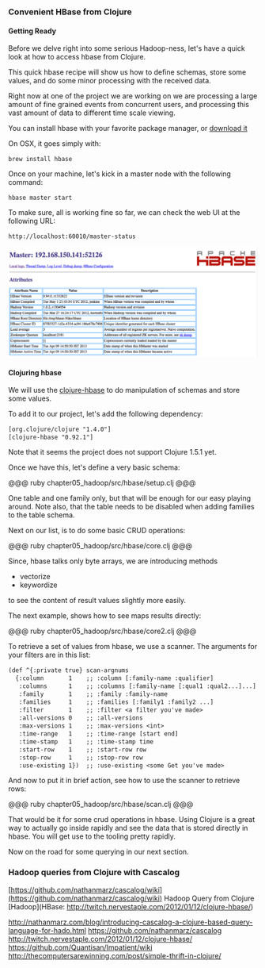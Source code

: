 ### Convenient HBase from Clojure

#### Getting Ready 

Before we delve right into some serious Hadoop-ness, let's have a quick look at how to access hbase from Clojure.

This quick hbase recipe will show us how to define schemas, store some values, and do some minor processing with the received data.

Right now at one of the project we are working on we are processing a large amount of fine grained events from concurrent users, and processing this vast amount of data to different time scale viewing.

You can install hbase with your favorite package manager, or [download it](http://www.apache.org/dyn/closer.cgi/hbase/)

On OSX, it goes simply with:

    brew install hbase

Once on your machine, let's kick in a master node with the following command:

    hbase master start

To make sure, all is working fine so far, we can check the web UI at the following URL:

    http://localhost:60010/master-status

![hbase UI](../images/chap05/hbase.png)

#### Clojuring hbase

We will use the [clojure-hbase](https://github.com/davidsantiago/clojure-hbase) to do manipulation of schemas and store some values.

To add it to our project, let's add the following dependency:

    [org.clojure/clojure "1.4.0"]
    [clojure-hbase "0.92.1"]

Note that it seems the project does not support Clojure 1.5.1 yet. 

Once we have this, let's define a very basic schema:

@@@ ruby chapter05_hadoop/src/hbase/setup.clj @@@

One table and one family only, but that will be enough for our easy playing around.
Note also, that the table needs to be disabled when adding families to the table schema.

Next on our list, is to do some basic CRUD operations:

@@@ ruby chapter05_hadoop/src/hbase/core.clj @@@

Since, hbase talks only byte arrays, we are introducing methods

* vectorize
* keywordize

to see the content of result values slightly more easily.

The next example, shows how to see maps results directly:

@@@ ruby chapter05_hadoop/src/hbase/core2.clj @@@

To retrieve a set of values from hbase, we use a scanner. The arguments for your filters are in this list:

    (def ^{:private true} scan-argnums
      {:column       1    ;; :column [:family-name :qualifier]
       :columns      1    ;; :columns [:family-name [:qual1 :qual2...]...]
       :family       1    ;; :family :family-name
       :families     1    ;; :families [:family1 :family2 ...]
       :filter       1    ;; :filter <a filter you've made>
       :all-versions 0    ;; :all-versions
       :max-versions 1    ;; :max-versions <int>
       :time-range   1    ;; :time-range [start end]
       :time-stamp   1    ;; :time-stamp time
       :start-row    1    ;; :start-row row
       :stop-row     1    ;; :stop-row row
       :use-existing 1})  ;; :use-existing <some Get you've made>

And now to put it in brief action, see how to use the scanner to retrieve rows:

@@@ ruby chapter05_hadoop/src/hbase/scan.clj @@@

That would be it for some crud operations in hbase. Using Clojure is a great way to actually go inside rapidly and see the data that is stored directly in hbase. 
You will get use to the tooling pretty rapidly. 

Now on the road for some querying in our next section.

### Hadoop queries from Clojure with Cascalog
[https://github.com/nathanmarz/cascalog/wiki](https://github.com/nathanmarz/cascalog/wiki)
Hadoop Query from Clojure
[Hadoop](HBase: http://twitch.nervestaple.com/2012/01/12/clojure-hbase/)

http://nathanmarz.com/blog/introducing-cascalog-a-clojure-based-query-language-for-hado.html
https://github.com/nathanmarz/cascalog
http://twitch.nervestaple.com/2012/01/12/clojure-hbase/
https://github.com/Quantisan/Impatient/wiki
http://thecomputersarewinning.com/post/simple-thrift-in-clojure/